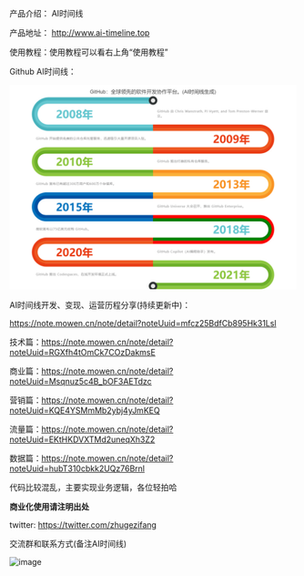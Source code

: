 产品介绍： AI时间线

产品地址： http://www.ai-timeline.top

使用教程：使用教程可以看右上角“使用教程”

Github AI时间线：

![image](github.jpeg)

AI时间线开发、变现、运营历程分享(持续更新中)：

https://note.mowen.cn/note/detail?noteUuid=mfcz25BdfCb895Hk31Lsl

技术篇：https://note.mowen.cn/note/detail?noteUuid=RGXfh4tOmCk7COzDakmsE

商业篇：https://note.mowen.cn/note/detail?noteUuid=Msqnuz5c4B_bOF3AETdzc

营销篇：https://note.mowen.cn/note/detail?noteUuid=KQE4YSMmMb2ybj4yJmKEQ

流量篇：https://note.mowen.cn/note/detail?noteUuid=EKtHKDVXTMd2uneqXh3Z2

数据篇：https://note.mowen.cn/note/detail?noteUuid=hubT310cbkk2UQz76Brnl


代码比较混乱，主要实现业务逻辑，各位轻拍哈

**商业化使用请注明出处**

twitter: https://twitter.com/zhugezifang

交流群和联系方式(备注AI时间线)

![image](https://github.com/zhugezifang/ai_timeline/assets/28300167/18f81a23-0534-4309-88ed-457c5864806d)





